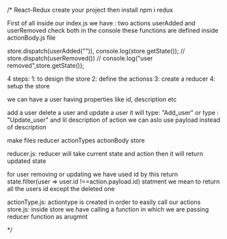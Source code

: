/*
React-Redux
create your project
then install npm i redux

First of all inside our index.js we have : two actions userAdded and userRemoved check both in the console these functions are defined inside actionBody.js file 

store.dispatch(userAdded("")),
console.log(store.getState());
// store.dispatch(userRemoved())
// console.log("user removed",store.getState());

4 steps:
1: to design the store
2: define the actionss
3: create a reducer
4: setup the store

we can have a user having properties like id, description etc

add a user delete a user and update a user
it will type: "Add_user"
or type : "Update_user"
and lil description of action we can aslo use payload instead of description

make files 
reducer 
actionTypes
actionBody
store

reducer.js:
reducer will take current state and action then it will return updated state 

for  user removing or updating we have used id
by this
return state.filter(user => user.id !==action.payload.id)
statment we mean to return  all the users id except
the deleted one

actionType.js:
actiontype is created in order to easily call our actions
store.js:
inside store we have calling a  function in which we are passing reducer function as arugmnt

*/